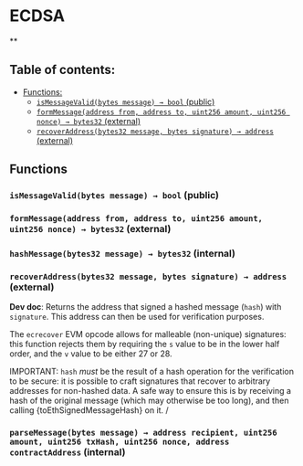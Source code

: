 # ECDSA
**


## Table of contents:
- [Functions:](#functions)
  - [`isMessageValid(bytes message) → bool` (public) ](#ecdsa-ismessagevalid-bytes-)
  - [`formMessage(address from, address to, uint256 amount, uint256 nonce) → bytes32` (external) ](#ecdsa-formmessage-address-address-uint256-uint256-)
  - [`recoverAddress(bytes32 message, bytes signature) → address` (external) ](#ecdsa-recoveraddress-bytes32-bytes-)


## Functions <a name="functions"></a>

### `isMessageValid(bytes message) → bool` (public) <a name="ecdsa-ismessagevalid-bytes-"></a>


### `formMessage(address from, address to, uint256 amount, uint256 nonce) → bytes32` (external) <a name="ecdsa-formmessage-address-address-uint256-uint256-"></a>


### `hashMessage(bytes32 message) → bytes32` (internal) <a name="ecdsa-hashmessage-bytes32-"></a>


### `recoverAddress(bytes32 message, bytes signature) → address` (external) <a name="ecdsa-recoveraddress-bytes32-bytes-"></a>

**Dev doc**: Returns the address that signed a hashed message (`hash`) with
`signature`. This address can then be used for verification purposes.

The `ecrecover` EVM opcode allows for malleable (non-unique) signatures:
this function rejects them by requiring the `s` value to be in the lower
half order, and the `v` value to be either 27 or 28.

IMPORTANT: `hash` _must_ be the result of a hash operation for the
verification to be secure: it is possible to craft signatures that
recover to arbitrary addresses for non-hashed data. A safe way to ensure
this is by receiving a hash of the original message (which may otherwise
be too long), and then calling {toEthSignedMessageHash} on it.
/

### `parseMessage(bytes message) → address recipient, uint256 amount, uint256 txHash, uint256 nonce, address contractAddress` (internal) <a name="ecdsa-parsemessage-bytes-"></a>

